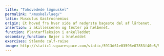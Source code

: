 ```yaml
---
title: "Tohovedede lægmuskel"
permalink: "/muskel/laeg/"
latin: Musculus Gastrocnemius
origin: Et hoved fra hver side af nederste bageste del af lårbenet.
insertion: i akillessenen og fæster på hælbenet.
function: Plantarfleksion i ankelleddet
secondary_function: Bøjer i knæleddet
exercises: Stående calf-raise
image: http://static1.squarespace.com/static/5913d61e03596e07853f40e5/5aa95e174192022eff2168e3/5b15d9551ae6cfbba8c3c3af/1534184611973/Gastroc-Soleus.jpg?format=1500w
---
```

